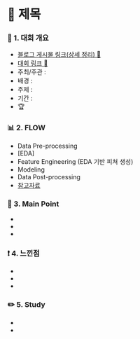 # 📌 제목

### 📄 1. 대회 개요
  - [블로그 게시물 링크(상세 정리) 🔗]()
  - [대회 링크 🔗](https://bd.kma.go.kr/contest/info_05.do) 
  - 주최/주관 : 
  - 배경 : 
  - 주제 : 
  - 기간 : 
  - :trophy: 

### 📊  2. FLOW 
  - Data Pre-processing
  - [EDA]
  - Feature Engineering (EDA 기반 피쳐 생성)
  - Modeling 
  - Data Post-processing
  - [참고자료]()

### 🎯 3. Main Point
-
-
-

### ❗ 4. 느낀점
-
-
-


### ✏️ 5. Study
-
-

